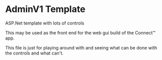 # AdminV1 Template
ASP.Net template with lots of controls

This may be used as the front end for the web gui build of the Connect™ app. 

This file is just for playing around with and seeing what can be done with the controls and what can't.
